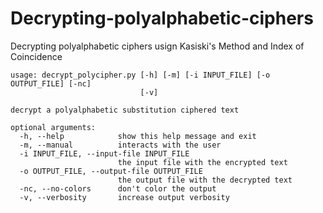 # Decrypting-polyalphabetic-ciphers
Decrypting polyalphabetic ciphers usign Kasiski's Method and Index of Coincidence

    usage: decrypt_polycipher.py [-h] [-m] [-i INPUT_FILE] [-o OUTPUT_FILE] [-nc]
                                 [-v]

    decrypt a polyalphabetic substitution ciphered text

    optional arguments:
      -h, --help            show this help message and exit
      -m, --manual          interacts with the user
      -i INPUT_FILE, --input-file INPUT_FILE
                            the input file with the encrypted text
      -o OUTPUT_FILE, --output-file OUTPUT_FILE
                            the output file with the decrypted text
      -nc, --no-colors      don't color the output
      -v, --verbosity       increase output verbosity
